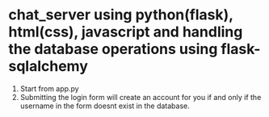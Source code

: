 # chat_server using python(flask), html(css), javascript and handling the database operations using flask-sqlalchemy

1. Start from app.py
2. Submitting the login form will create an account for you if and only if the username in the form doesnt exist in the database.
